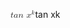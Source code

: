 <span class="katex"><span class="katex-mathml"><math xmlns="http://www.w3.org/1998/Math/MathML"><semantics><mrow><mi>t</mi><mi>a</mi><mi>n</mi><mtext> </mtext><msup><mi>x</mi><mi>k</mi></msup></mrow><annotation encoding="application/x-tex">tan \space x^k</annotation></semantics></math></span><span class="katex-html" aria-hidden="true"><span class="base"><span class="strut" style="height:0.849108em;vertical-align:0em;"></span><span class="mord mathnormal">t</span><span class="mord mathnormal">a</span><span class="mord mathnormal">n</span><span class="mspace"> </span><span class="mord"><span class="mord mathnormal">x</span><span class="msupsub"><span class="vlist-t"><span class="vlist-r"><span class="vlist" style="height:0.849108em;"><span style="top:-3.063em;margin-right:0.05em;"><span class="pstrut" style="height:2.7em;"></span><span class="sizing reset-size6 size3 mtight"><span class="mord mathnormal mtight" style="margin-right:0.03148em;">k</span></span></span></span></span></span></span></span></span></span></span>